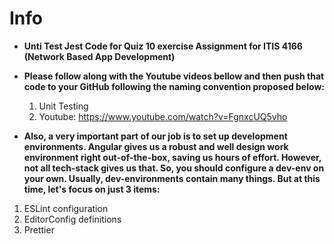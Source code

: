 # Info

- **Unti Test Jest Code for Quiz 10 exercise Assignment for ITIS 4166 (Network Based App Development)**

- **Please follow along with the Youtube videos bellow and then push that code to your GitHub following the naming convention proposed below:**
  1. Unit Testing
  2. Youtube: https://www.youtube.com/watch?v=FgnxcUQ5vho 
 - **Also, a very important part of our job is to set up development environments. Angular gives us a robust and well design work environment right out-of-the-box, saving us hours of effort. However, not all tech-stack gives us that. So, you should configure a dev-env on your own. Usually, dev-environments contain many things. But at this time, let's focus on just 3 items:**
  1. ESLint configuration
  2. EditorConfig definitions
  3. Prettier


